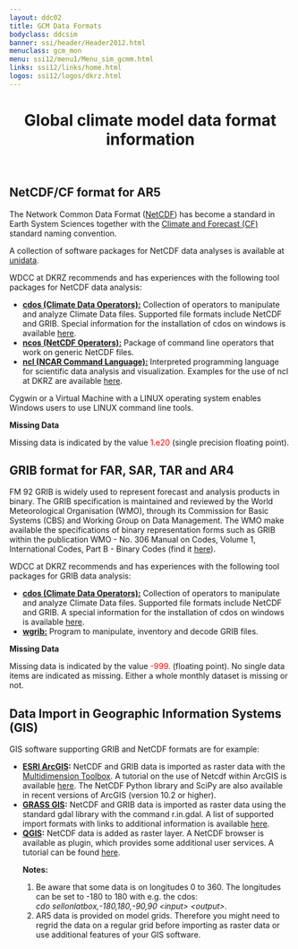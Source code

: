 ```yaml
---
layout: ddc02
title: GCM Data Formats
bodyclass: ddcsim
banner: ssi/header/Header2012.html
menuclass: gcm_mon
menu: ssi12/menu1/Menu_sim_gcmm.html
links: ssi12/links/home.html
logos: ssi12/logos/dkrz.html
---
```

<div id="pagetitle-ln">
	<h1 align="center">Global climate model data format information</h1>
</div>
<p>&nbsp;</p>

<h2>NetCDF/CF format for AR5</h2>

<p>The Network Common Data Format (<a href="http://www.unidata.ucar.edu/netcdf/" title="NetCDF" target="_blank">NetCDF</a>) has become a standard in Earth System Sciences together with the <a href="http://cfconventions.org/" title="CF Convention" target="_blank">Climate and Forecast (CF)</a> standard naming convention.
</p>

<p>A collection of software packages for NetCDF data analyses is available at <a href="http://www.unidata.ucar.edu/software/netcdf/software.html" target="_blank">unidata</a>.</p>
<p>WDCC at DKRZ recommends and has experiences with the following tool packages for NetCDF data analysis:</p>
<ul>
<li><b><a href="http://code.zmaw.de/projects/cdo" title="CDO Home" target="_blank">cdos (Climate Data Operators):</a></b> Collection of operators to manipulate and analyze Climate Data files. Supported file formats include NetCDF and GRIB. Special information for the installation of cdos on windows is available <a href="http://code.zmaw.de/projects/cdo/wiki/Win32" title="CDO Win" target="_blank">here</a>.</li>
<li><b><a href="http://nco.sourceforge.net/" title="NCO Home" target="_blank">ncos (NetCDF Operators):</a></b> Package of command line operators that work on generic NetCDF files.</li>
<li><b><a href="http://www.ncl.ucar.edu/" title="ncl" target="_blank">ncl (NCAR Command Language):</a></b> Interpreted programming language for scientific data analysis and visualization. Examples for the use of ncl at DKRZ are available <a href="http://www.dkrz.de/Nutzerportal-en/doku/vis/sw/ncl" title="ncl at DKRZ" target="_blank">here</a>.</li></ul>

<p>Cygwin or a Virtual Machine with a LINUX operating system enables Windows users to use LINUX command line tools.</p> 

<p><b>Missing Data</b></p>

<p>Missing data is indicated by the value <FONT COLOR="#FF0000">1.e20</FONT> (single precision floating point).</p>


<h2>GRIB format for FAR, SAR, TAR and AR4</h2>

<p>FM 92 GRIB is widely used to represent forecast and analysis products in binary.
The GRIB specification is maintained and reviewed by the World Meteorological
Organisation (WMO), through its Commission for Basic Systems (CBS) and Working Group
on Data Management. The WMO make available the specifications of binary representation
forms such as GRIB within the publication WMO - No. 306 Manual on Codes, Volume 1,
International Codes, Part B - Binary Codes (find it <a href="http://www.wmo.int/pages/prog/www/WMOCodes.html">here</a>).</p>


<p>WDCC at DKRZ recommends and has experiences with the following tool packages for GRIB data analysis:</p>
<ul>
<li><b><a href="http://code.zmaw.de/projects/cdo" title="CDO Home" target="_blank">cdos (Climate Data Operators):</a></b> Collection of operators to manipulate and analyze Climate Data files. Supported file formats include NetCDF and GRIB. A special information for the installation of cdos on windows is available <a href="http://code.zmaw.de/projects/cdo/wiki/Win32" title="CDO Win" target="_blank">here</a>.</li>
<li><b><a href="http://www.cpc.ncep.noaa.gov/products/wesley/wgrib.html" title="WGRIB Home" target="_blank">wgrib:</a></b> Program to manipulate, inventory and decode GRIB files.</li></ul>

<!-- OLD
<p>Deutsches Klimarechenzentrum (DKRZ) provides software to process GRIB
data provided by the IPCC DDC as</p>

<p><b>GRIB converter ( <a href="/gcm/misc/info/Readme.grbconv">Readme</a> )</b></p>
<ul>
<li>Converts GRIB into ASCII or binary or just list the GRIB headers in short form.</li>
<li><a title="C Source Code:grbconv.c" href="/gcm/misc/grib/grbconv.c">Source code in C</a> and the executables for <a title="Solaris Executable:grbconv.s25" href="/gcm/misc/grib/grbconv.s25">Solaris 2.5</a> as well as for <a title="DOS executable:grbconv.exe" href="/gcm/misc/grib/grbconv.exe">DOS</a>.</li></ul>

<p><b>GRIB -> <a title="GrADS Homepage" href="//grads.iges.org/grads" target="_blank">GrADS</a> mapper ( <a href="/gcm/misc/info/Readme.grb2gas">Readme</a> )</b></p>
<ul>
<li>Scans through the GRIB file and prepares index and control file.</li>
<li><a title="C Source Code:grb2gas.c" href="/gcm/misc/grib/grb2gas.c">Source code in C</a> and the executables for <a title="Solaris Executable:grb2gas.s25" href="/gcm/misc/grib/grb2gas.s25">Solaris 2.5</a> as well as for <a title="DOS executable:grb2gas.exe" href="/gcm/misc/grib/grb2gas.exe">DOS</a>.</li>
<li>The GRIB -> GrADS mapper uses a <a title="IPCC DDC Code Table" href="/gcm/misc/info/TAB2vars.asc">code table</a> closely related to Code Table 2, Version 1 used for international exchange of binary data.</li></ul>


<p><b>GZIP</b></p>
<p>Gzip reduces the size of the named files using Lempel-Ziv coding (LZ77).
The source code is available on most platforms. Beside UNIX-Systems a number of
special targets like MSDOS, OS/2, VMS, Atari, Amiga, Primos are supported. The
source code including installation hints is available for free from <a alt="Homepage of the GFDL" href="http://www.delorie.com/gnu/">The GNU Project</a>.</p>

<p>The data available at IPCC DDC DKRZ are zipped with GNU ZIP Version 1.2.4. In case of trouble on Windows, please try <a alt="pkzip" href="http://www.pkware.com/download.html" target="_blank">PKZIP</a>.<p>

<p>Information on how to use unzipped ASCII data can be found in a <a title="Information on GZIP" href="/gcm/misc/info/Readme.gzip">README</a>.<p>
--> 

<p><b>Missing Data</b></p>

<p>Missing data is indicated by the value <FONT COLOR="#FF0000">-999.</FONT> (floating point). No single data items are indicated as missing. Either a whole monthly dataset is missing or not. </p>

<h2>Data Import in Geographic Information Systems (GIS)</h2>

<p>GIS software supporting GRIB and NetCDF formats are for example:
<ul>
<li><b><a href="http://www.esri.com" title="ESRI" target="_blank">ESRI ArcGIS</a>:</b> NetCDF and GRIB data is imported as raster data with the <a href="http://desktop.arcgis.com/en/desktop/latest/tools/multidimension-toolbox/an-overview-of-the-multidimension-toolbox.htm" title="ESRI Multidimension Toolbox" target="_blank">Multidimension Toolbox</a>. A tutorial on the use of Netcdf within ArcGIS is available <a href="http://desktop.arcgis.com/en/arcmap/latest/manage-data/netcdf/about-the-netcdf-tutorial.htm" title="ESRI netcdf tutorial" target="_blank">here</a>. The NetCDF Python library and SciPy are also available in recent versions of ArcGIS (version 10.2 or higher).</li>

<li><b><a href="http://grass.osgeo.org" title="GRASS GIS" target="_blank">GRASS GIS</a>:</b> NetCDF and GRIB data is imported as raster data using the standard gdal library with the command r.in.gdal. A list of supported import formats with links to additional information is available <a href="http://www.gdal.org/formats_list.html" title="GRASS GIS formats" target="_blank">here</a>.</li>

<li><b><a href="http://www.qgis.org" title="QGIS" target="_blank">QGIS</a>:</b> NetCDF data is added as raster layer. A NetCDF browser is available as plugin, which provides some additional user services. A tutorial can be found <a href="http://www.ggiuliani.ch/download/netcdf_qgis_GG.pdf" title="QGIS tutorial" target="_blank">here</a>.</li></p>

</p><b>Notes:</b> 
<ol>
<li>Be aware that some data is on longitudes 0 to 360. The longitudes can be set to -180 to 180 with e.g. the cdos:<br /><i>cdo sellonlatbox,-180,180,-90,90 &lt;input&gt; &lt;output&gt;</i>.</li>
<li>AR5 data is provided on model grids. Therefore you might need to regrid the data on a regular grid before importing as raster data or use additional features of your GIS software.</li>
</ol></p>
